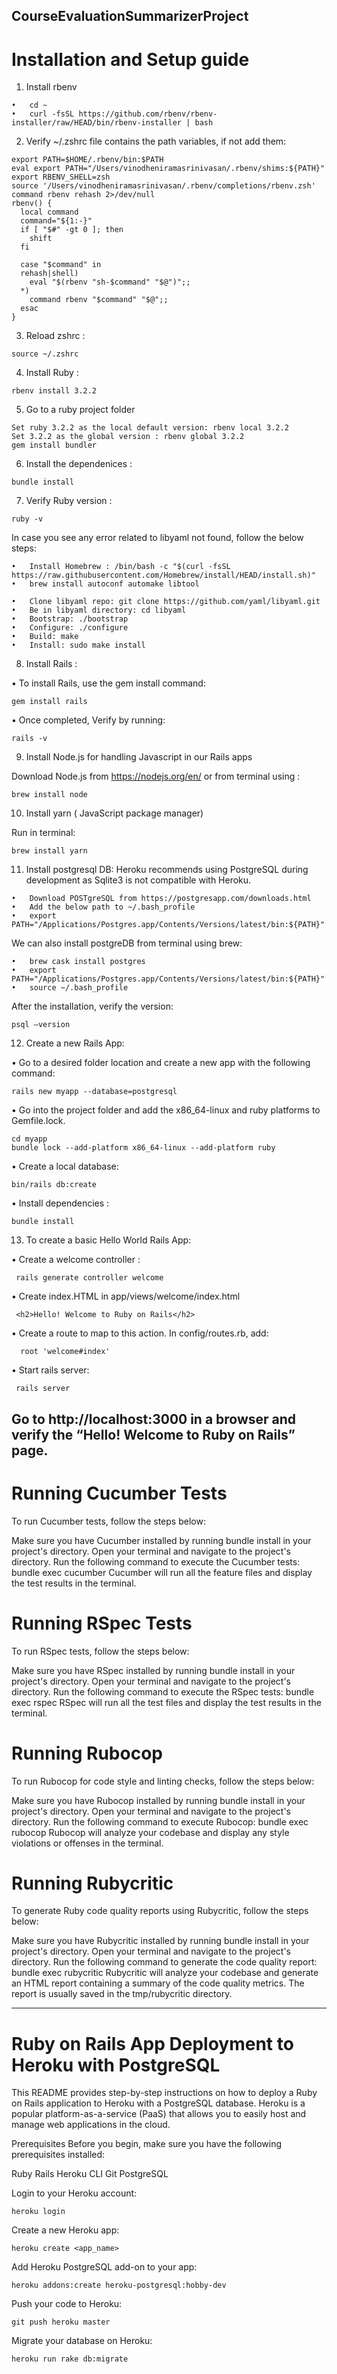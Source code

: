 ## CourseEvaluationSummarizerProject

# Installation and Setup guide

1. Install rbenv
```
•	cd ~
•	curl -fsSL https://github.com/rbenv/rbenv-installer/raw/HEAD/bin/rbenv-installer | bash
```

2. Verify ~/.zshrc file contains the path variables, if not add them:
   
```   
export PATH=$HOME/.rbenv/bin:$PATH
eval export PATH="/Users/vinodheniramasrinivasan/.rbenv/shims:${PATH}"
export RBENV_SHELL=zsh
source '/Users/vinodheniramasrinivasan/.rbenv/completions/rbenv.zsh'
command rbenv rehash 2>/dev/null
rbenv() {
  local command
  command="${1:-}"
  if [ "$#" -gt 0 ]; then
    shift
  fi

  case "$command" in
  rehash|shell)
    eval "$(rbenv "sh-$command" "$@")";;
  *)
    command rbenv "$command" "$@";;
  esac
}
```
3. Reload zshrc :
```
source ~/.zshrc
```
   
4. Install Ruby :
```
rbenv install 3.2.2
```

5. Go to a ruby project folder

```
Set ruby 3.2.2 as the local default version: rbenv local 3.2.2
Set 3.2.2 as the global version : rbenv global 3.2.2
gem install bundler
```

6. Install the dependenices :
```
bundle install
```

7. Verify Ruby version :
```
ruby -v
```

In case you see any error related to libyaml not found, follow the below steps:
```
•	Install Homebrew : /bin/bash -c "$(curl -fsSL https://raw.githubusercontent.com/Homebrew/install/HEAD/install.sh)"
•	brew install autoconf automake libtool

•	Clone libyaml repo: git clone https://github.com/yaml/libyaml.git
•	Be in libyaml directory: cd libyaml
•	Bootstrap: ./bootstrap
•	Configure: ./configure
•	Build: make
•	Install: sudo make install
```

8. Install Rails :
    
•	To install Rails, use the gem install command:
```
gem install rails
```

•	Once completed, Verify by running:
```
rails -v
```

9. Install Node.js for handling Javascript in our Rails apps

Download Node.js from https://nodejs.org/en/
or from terminal using : 
```
brew install node
```

10. Install yarn ( JavaScript package manager)

Run in terminal: 
```
brew install yarn
```

11. Install postgresql DB:
Heroku recommends using PostgreSQL during development as Sqlite3 is not compatible with Heroku.

```
•	Download POSTgreSQL from https://postgresapp.com/downloads.html
•	Add the below path to ~/.bash_profile 
•	export PATH="/Applications/Postgres.app/Contents/Versions/latest/bin:${PATH}"
```
We can also install postgreDB from terminal using brew:
```
•	brew cask install postgres
•	export PATH="/Applications/Postgres.app/Contents/Versions/latest/bin:${PATH}"
•	source ~/.bash_profile 
```
After the installation, verify the version:
```
psql –version
```

12. Create a new Rails App:

•	Go to a desired folder location and create a new app with the following command:
```
rails new myapp --database=postgresql
```

•	Go into the project folder and add the x86_64-linux and ruby platforms to Gemfile.lock.
```
cd myapp
bundle lock --add-platform x86_64-linux --add-platform ruby
```

•	Create a local database:
```
bin/rails db:create
```

•	Install dependencies :
```
bundle install
```

13. To create a basic Hello World Rails App:

•	Create a welcome controller :
```
 rails generate controller welcome
```

•	Create index.HTML in app/views/welcome/index.html
```
 <h2>Hello! Welcome to Ruby on Rails</h2>
```

•	Create a route to map to this action. In config/routes.rb, add:
```
  root 'welcome#index'
```

•	Start rails server:
```
 rails server
```

Go to  http://localhost:3000 in a browser and verify the “Hello! Welcome to Ruby on Rails” page.
---------------------------------------------------------------------------------------------------------------------------

# Running Cucumber Tests
To run Cucumber tests, follow the steps below:

Make sure you have Cucumber installed by running bundle install in your project's directory.
Open your terminal and navigate to the project's directory.
Run the following command to execute the Cucumber tests:
bundle exec cucumber
Cucumber will run all the feature files and display the test results in the terminal.

# Running RSpec Tests
To run RSpec tests, follow the steps below:

Make sure you have RSpec installed by running bundle install in your project's directory.
Open your terminal and navigate to the project's directory.
Run the following command to execute the RSpec tests:
bundle exec rspec
RSpec will run all the test files and display the test results in the terminal.

# Running Rubocop
To run Rubocop for code style and linting checks, follow the steps below:

Make sure you have Rubocop installed by running bundle install in your project's directory.
Open your terminal and navigate to the project's directory.
Run the following command to execute Rubocop:
bundle exec rubocop
Rubocop will analyze your codebase and display any style violations or offenses in the terminal.

# Running Rubycritic
To generate Ruby code quality reports using Rubycritic, follow the steps below:

Make sure you have Rubycritic installed by running bundle install in your project's directory.
Open your terminal and navigate to the project's directory.
Run the following command to generate the code quality report:
bundle exec rubycritic
Rubycritic will analyze your codebase and generate an HTML report containing a summary of the code quality metrics. The report is usually saved in the tmp/rubycritic directory.

---------------------------------------------------------------------------------------------------------------------------

# Ruby on Rails App Deployment to Heroku with PostgreSQL
This README provides step-by-step instructions on how to deploy a Ruby on Rails application to Heroku with a PostgreSQL database. Heroku is a popular platform-as-a-service (PaaS) that allows you to easily host and manage web applications in the cloud.

Prerequisites
Before you begin, make sure you have the following prerequisites installed:

Ruby
Rails
Heroku CLI
Git
PostgreSQL



Login to your Heroku account:

```
heroku login
```

Create a new Heroku app:

```
heroku create <app_name>
```

Add Heroku PostgreSQL add-on to your app:

```
heroku addons:create heroku-postgresql:hobby-dev
```

Push your code to Heroku:

```
git push heroku master
```

Migrate your database on Heroku:

```
heroku run rake db:migrate
```







